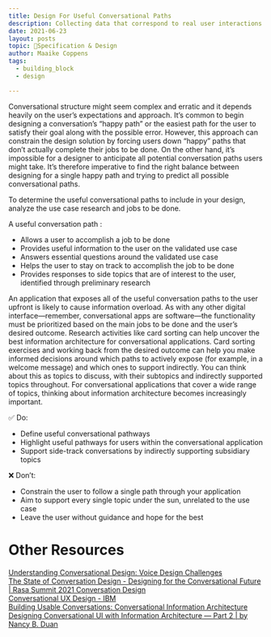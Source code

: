 ```yaml
---
title: Design For Useful Conversational Paths
description: Collecting data that correspond to real user interactions improve the accuracy and robustness of your bot.
date: 2021-06-23
layout: posts
topic: 📐Specification & Design
author: Maaike Coppens
tags:
  - building_block
  - design

---
```

Conversational structure might seem complex and erratic and it depends heavily on the user’s expectations and approach. It’s common to begin designing a conversation’s “happy path” or the easiest path for the user to satisfy their goal along with the possible error. However, this approach can constrain the design solution by forcing users down “happy” paths that don’t actually complete their jobs to be done. On the other hand, it’s impossible for a designer to anticipate all potential conversation paths users might take.  It’s therefore imperative to find the right balance between designing for a single happy path and trying to predict all possible conversational paths.

To determine the useful conversational paths to include in your  design, analyze the use case research and jobs to be done. 

A useful conversation path :
* Allows a user to accomplish a job to be done
* Provides useful information to the user on the validated use case
* Answers essential questions around the validated use case
* Helps the user to stay on track to accomplish the job to be done
* Provides responses to side topics that are of interest to the user, identified through preliminary research

An application that exposes all of the useful conversation paths to the user upfront  is likely to cause information overload. As with any other digital interface—remember, conversational apps are software—the functionality must be prioritized based on the main jobs to be done and the user’s desired outcome. Research activities like card sorting can help uncover the best information architecture for  conversational applications. Card sorting exercises and working back from the desired outcome can help you make informed decisions around which paths to actively expose (for example, in a welcome message) and which ones to support indirectly. You can think about this as topics to discuss, with their subtopics and indirectly supported topics throughout. For conversational applications that cover a wide range of topics, thinking about information architecture becomes increasingly important.

✅ Do:  
* Define useful conversational pathways
* Highlight useful pathways for users within the conversational application
* Support side-track conversations by indirectly supporting subsidiary topics

 ❌ Don’t:  
* Constrain the user to follow a single path through your application
* Aim to support every single topic under the sun, unrelated to the use case
* Leave the user without guidance and hope for the best

# Other Resources
[Understanding Conversational Design: Voice Design Challenges](https://developer.amazon.com/en-US/alexa/alexa-skills-kit/get-deeper/tutorials-code-samples/build-multi-turn-skills-with-alexa-conversations/module-1)  
[The State of Conversation Design - Designing for the Conversational Future | Rasa Summit 2021
Conversation Design](https://www.youtube.com/watch?v=usr-klyQjyM)  
[Conversational UX Design - IBM](https://researcher.watson.ibm.com/researcher/view_group.php?id=8426)  
[Building Usable Conversations: Conversational Information Architecture](https://dev.acquia.com/blog/building-usable-conversations-conversational-information-architecture)  
[Designing Conversational UI with Information Architecture — Part 2 | by Nancy B. Duan](https://chatbotsmagazine.com/designing-conversational-ui-with-information-architecture-part-2-f636dea4cbd0#.lm9dqiq0n)  

